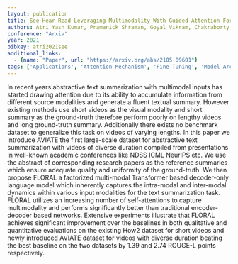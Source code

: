 ```yaml
---
layout: publication
title: See Hear Read Leveraging Multimodality With Guided Attention For Abstractive Text Summarization
authors: Atri Yash Kumar, Pramanick Shraman, Goyal Vikram, Chakraborty Tanmoy
conference: "Arxiv"
year: 2021
bibkey: atri2021see
additional_links:
  - {name: "Paper", url: "https://arxiv.org/abs/2105.09601"}
tags: ['Applications', 'Attention Mechanism', 'Fine Tuning', 'Model Architecture', 'Multimodal Models', 'Pretraining Methods', 'RAG', 'Reinforcement Learning', 'Transformer']
---
```

In recent years abstractive text summarization with multimodal inputs has started drawing attention due to its ability to accumulate information from different source modalities and generate a fluent textual summary. However existing methods use short videos as the visual modality and short summary as the ground-truth therefore perform poorly on lengthy videos and long ground-truth summary. Additionally there exists no benchmark dataset to generalize this task on videos of varying lengths. In this paper we introduce AVIATE the first large-scale dataset for abstractive text summarization with videos of diverse duration compiled from presentations in well-known academic conferences like NDSS ICML NeurIPS etc. We use the abstract of corresponding research papers as the reference summaries which ensure adequate quality and uniformity of the ground-truth. We then propose FLORAL a factorized multi-modal Transformer based decoder-only language model which inherently captures the intra-modal and inter-modal dynamics within various input modalities for the text summarization task. FLORAL utilizes an increasing number of self-attentions to capture multimodality and performs significantly better than traditional encoder-decoder based networks. Extensive experiments illustrate that FLORAL achieves significant improvement over the baselines in both qualitative and quantitative evaluations on the existing How2 dataset for short videos and newly introduced AVIATE dataset for videos with diverse duration beating the best baseline on the two datasets by 1.39 and 2.74 ROUGE-L points respectively.
